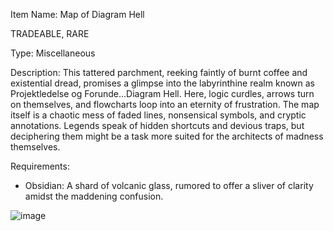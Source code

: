 Item Name: Map of Diagram Hell

TRADEABLE, RARE 

Type: Miscellaneous

Description:
This tattered parchment, reeking faintly of burnt coffee and existential dread, promises a glimpse into the labyrinthine realm known as Projektledelse og Forunde...Diagram Hell. Here, logic curdles, arrows turn on themselves, and flowcharts loop into an eternity of frustration.
The map itself is a chaotic mess of faded lines, nonsensical symbols, and cryptic annotations. Legends speak of hidden shortcuts and devious traps, but deciphering them  might be a task more suited for the architects of madness themselves.


Requirements:
- Obsidian: A shard of volcanic glass, rumored to offer a sliver of clarity amidst the maddening confusion.

![image](https://github.com/CamillaFrank/Map_of_Diagram_Hell/assets/75301585/6f326ac9-b912-48bc-99d6-54fb530ed5ea)
